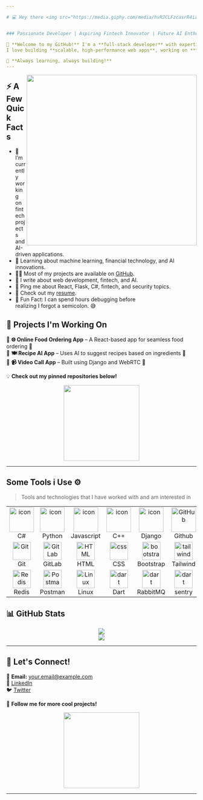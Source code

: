 ```yaml
---

# 💻 Hey there <img src="https://media.giphy.com/media/hvRJCLFzcasrR4ia7z/giphy.gif" width="30px">  , I'm **Awais!** 🚀  


### Passionate Developer | Aspiring Fintech Innovator | Future AI Enthusiast  

🌟 **Welcome to my GitHub!** I'm a **full-stack developer** with expertise in **React, Flask, Django, and Python**.  
I love building **scalable, high-performance web apps**, working on **fintech solutions**, and exploring **AI applications**.  

🚀 **Always learning, always building!**  
---
```

<img align="right" src="https://camo.githubusercontent.com/3782881044e264bfb2d1002964bc4f6a1fd0e7c7fe411a09473416a3589d02a2/68747470733a2f2f6d65646961312e67697068792e636f6d2f6d656469612f31334867774773584630616947592f67697068792e676966" width="450px"/>

<h2>⚡️ A Few Quick Facts</h2>

<ul>
<li>🔭 I’m currently working on fintech projects and AI-driven applications.</li>
<li>🧐 Learning about machine learning, financial technology, and AI innovations.</li>
<li>👨‍💻 Most of my projects are available on <a href="https://github.com/YourUsername">GitHub</a>.</li>
<li>📝 I write about web development, fintech, and AI.</li>
<li>💬 Ping me about React, Flask, C#, fintech, and security topics.</li>
<li>📙 Check out my <a href="https://your-resume-link.com">resume</a>.</li>
<li>🎯 Fun Fact: I can spend hours debugging before<br> 
  realizing I forgot a semicolon. 😅</li>
</ul>

## 🚀 **Projects I'm Working On**  

🔸 **🌐 Online Food Ordering App** – A React-based app for seamless food ordering 🍕  
🔸 **🍽️ Recipe AI App** – Uses AI to suggest recipes based on ingredients 🤖  
🔸 **📹 Video Call App** – Built using Django and WebRTC 🎥  

💡 **Check out my pinned repositories below!**  

<div align="center">  
  <img src="https://media.giphy.com/media/QTfX9Ejfra3ZmNxh6B/giphy.gif" width="200px">  
</div>  

---
## **Some Tools i Use ⚙️**

> Tools and technologies that I have worked with and am interested in

<table>
  <tr>
    <td align="center" width="96">
        <img src="https://techstack-generator.vercel.app/csharp-icon.svg" alt="icon" width="65" height="65" />
      <br>C#
    </td>
    <td align="center" width="96">
      <a href="#macropower-tech">
        <img src="https://techstack-generator.vercel.app/python-icon.svg" alt="icon" width="65" height="65" />
      </a>
      <br>Python
    </td>
    <td align="center" width="96">
        <img src="https://techstack-generator.vercel.app/js-icon.svg" alt="icon" width="65" height="65" />
      <br>Javascript
    </td>
    <td align="center" width="96">
        <img src="https://techstack-generator.vercel.app/cpp-icon.svg" alt="icon" width="65" height="65" />
      <br>C++
    </td>
       <td align="center" width="96">
        <img src="https://techstack-generator.vercel.app/django-icon.svg" alt="icon" width="65" height="65" />
      <br>Django
    </td>
       <td align="center" width="96">
        <img src="https://techstack-generator.vercel.app/github-icon.svg" width="65" height="65" alt="GitHub" />
      <br>Github
    </td>
          <td align="center" width="96">
        <img src="https://techstack-generator.vercel.app/restapi-icon.svg" width="65" height="65" alt="Rest API" />
      <br>Rest API
    </td>
          <td align="center" width="96">
        <img src="https://techstack-generator.vercel.app/docker-icon.svg" width="65" height="65" alt="Rest API" />
      <br>Docker
    </td>
    <td align="center" width="96">
        <img src="https://techstack-generator.vercel.app/nginx-icon.svg" alt="icon" width="50" height="50" />
      <br>Nginx
    </td>
  </tr>
  <tr>
    <td align="center" width="96">
        <img src="https://skillicons.dev/icons?i=git" width="48" height="48" alt="Git" />
      <br>Git
    </td>
    <td align="center"  width="96">
        <img src="https://skillicons.dev/icons?i=gitlab" width="48" height="48" alt="GitLab" />
      <br>GitLab
    </td>
    <td align="center"  width="96">
        <img src="https://skillicons.dev/icons?i=html" width="48" height="48" alt="HTML" />
      <br>HTML
    </td>
    <td align="center" width="96">
        <img src="https://skillicons.dev/icons?i=css" width="48" height="48" alt="css" />
      <br>CSS
    </td>
    <td align="center"  width="96">
        <img src="https://skillicons.dev/icons?i=bootstrap" width="48" height="48" alt="bootstrap" />
      <br>Bootstrap
    </td>
    <td align="center" width="96">
        <img src="https://skillicons.dev/icons?i=tailwind" width="48" height="48" alt="tailwind" />
      <br>Tailwind
    </td>
        <td align="center" width="96">
        <img src="https://skillicons.dev/icons?i=jquery" width="48" height="48" alt="jquery" />
      <br>JQuery
    </td>
        <td align="center" width="96">
        <img src="https://skillicons.dev/icons?i=postgres" width="48" height="48" alt="jquery" />
      <br>PostgreSQL
    </td>
            <td align="center" width="96">
        <img src="https://skillicons.dev/icons?i=dotnet" width="48" height="48" alt="ASP.NET Core" />
      <br>ASP.NET
    </td>
  </tr>
   <tr>
    <td align="center" width="96">
        <img src="https://skillicons.dev/icons?i=redis" width="48" height="48" alt="Redis" />
      <br>Redis
    </td>
        <td align="center" width="96">
        <img src="https://skillicons.dev/icons?i=postman" width="48" height="48" alt="Postman" />
      <br>Postman
    </td>
            <td align="center" width="96">
        <img src="https://skillicons.dev/icons?i=linux" width="48" height="48" alt="Linux" />
      <br>Linux
    </td>
    <td align="center" width="96">
        <img src="https://skillicons.dev/icons?i=dart" width="48" height="48" alt="dart" />
      <br>Dart
    </td>
    <td align="center" width="96">
        <img src="https://skillicons.dev/icons?i=rabbitmq" width="48" height="48" alt="dart" />
      <br>RabbitMQ
    </td>
    <td align="center" width="96">
        <img src="https://skillicons.dev/icons?i=sentry" width="48" height="48" alt="dart" />
      <br>sentry
    </td>
    <td align="center" width="96">
        <img src="https://upload.wikimedia.org/wikipedia/commons/1/19/Celery_logo.png" width="48" height="48" alt="dart" />
      <br>Celery
    </td>
    <td align="center" width="96">
        <img src="https://docusaurus.io/img/docusaurus_keytar.svg" width="48" height="48" alt="dart" />
      <br>Docusaurus
    </td>
    <td align="center" width="96">
        <img src="https://bruhin.software/img/logos/pytest.svg" width="40" height="40" alt="dart" />
      <br>Pytest
    </td>
  </tr>
 <tr>
 </tr>
</table>

## 📊 **GitHub Stats**  

<div align="center">  
  <img src="https://github-readme-streak-stats.herokuapp.com/?user=YourUsername&theme=radical" />  
  <br>  
  <img src="https://github-readme-stats.vercel.app/api/top-langs/?username=YourUsername&layout=compact&theme=radical" />  
</div>  

---

## 🤝 **Let's Connect!**  

📩 **Email:** your.email@example.com  
💼 [LinkedIn](https://www.linkedin.com/in/yourprofile/)  
🐦 [Twitter](https://twitter.com/yourprofile)  

🚀 **Follow me for more cool projects!**  

<div align="center">  
  <img src="https://media.giphy.com/media/3o7abldj0b3rxrZFsI/giphy.gif" width="200px">  
</div>  

---
